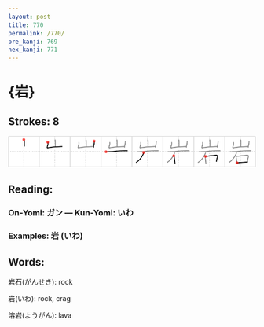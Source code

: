 ```yaml
---
layout: post
title: 770
permalink: /770/
pre_kanji: 769
nex_kanji: 771
---
```


# {岩}

## Strokes: 8

<div class="stroke"><img src="../images/E5B2A9.png" /></div>

## Reading:

### On-Yomi: ガン &mdash; Kun-Yomi: いわ

### Examples: 岩 (いわ)

## Words:

岩石(がんせき): rock

岩(いわ): rock, crag

溶岩(ようがん): lava
